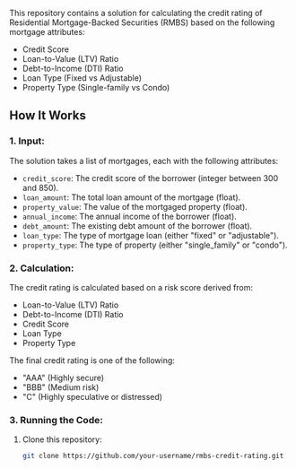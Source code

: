This repository contains a solution for calculating the credit rating of Residential Mortgage-Backed Securities (RMBS) based on the following mortgage attributes:

- Credit Score
- Loan-to-Value (LTV) Ratio
- Debt-to-Income (DTI) Ratio
- Loan Type (Fixed vs Adjustable)
- Property Type (Single-family vs Condo)

## How It Works

### 1. Input:
The solution takes a list of mortgages, each with the following attributes:
- `credit_score`: The credit score of the borrower (integer between 300 and 850).
- `loan_amount`: The total loan amount of the mortgage (float).
- `property_value`: The value of the mortgaged property (float).
- `annual_income`: The annual income of the borrower (float).
- `debt_amount`: The existing debt amount of the borrower (float).
- `loan_type`: The type of mortgage loan (either "fixed" or "adjustable").
- `property_type`: The type of property (either "single_family" or "condo").

### 2. Calculation:
The credit rating is calculated based on a risk score derived from:
- Loan-to-Value (LTV) Ratio
- Debt-to-Income (DTI) Ratio
- Credit Score
- Loan Type
- Property Type

The final credit rating is one of the following:
- "AAA" (Highly secure)
- "BBB" (Medium risk)
- "C" (Highly speculative or distressed)

### 3. Running the Code:
1. Clone this repository:
   ```bash
   git clone https://github.com/your-username/rmbs-credit-rating.git
